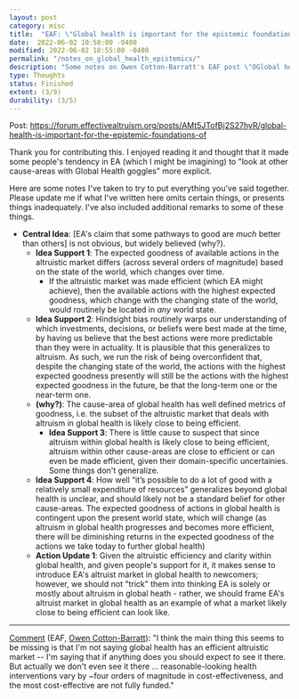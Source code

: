 ```yaml
---
layout: post
category: misc
title:  "EAF: \"Global health is important for the epistemic foundations of EA, even for longtermists\""
date:  2022-06-02 10:50:00 -0400
modified: 2022-06-02 10:55:00 -0400
permalink: "/notes_on_global_health_epistemics/"
description: "Some notes on Owen Cotton-Barratt's EAF post \"OGlobal health is important for the epistemic foundations of EA, even for longtermists\""
type: Thoughts
status: Finished
extent: (3/9)
durability: (3/5)
---
```


Post: <https://forum.effectivealtruism.org/posts/AMt5JTofBj2S27hyR/global-health-is-important-for-the-epistemic-foundations-of>

Thank you for contributing this. I enjoyed reading it and thought that it made some people's tendency in EA (which I might be imagining) to "look at other cause-areas with Global Health goggles" more explicit. 

Here are some notes I've taken to try to put everything you've said together. Please update me if what I've written here omits certain things, or presents things inadequately. I've also included additional remarks to some of these things. 

- __Central Idea__: [EA's claim that some pathways to good are _much_ better than others] is not obvious, but widely believed (why?). 
    - __Idea Support 1__: The expected goodness of available actions in the altruistic market differs (across several orders of magnitude) based on the state of the world, which changes over time.
        - If the altruistic market was made efficient (which EA might achieve), then the available actions with the highest expected goodness, which change with the changing state of the world, would routinely be located in _any_ world state.  
    - __Idea Support 2__: Hindsight bias routinely warps our understanding of which investments, decisions, or beliefs were best made at the time, by having us believe that the best actions were more predictable than they were in actuality. It is plausible that this generalizes to altruism. As such, we run the risk of being overconfident that, despite the changing state of the world, the actions with the highest expected goodness presently will still be the actions with the highest expected goodness in the future, be that the long-term one or the near-term one.  
    - __(why?)__: The cause-area of global health has well defined metrics of goodness, i.e. the subset of the altruistic market that deals with altruism in global health is likely close to being efficient. 
        - __Idea Support 3__: There is little cause to suspect that since altruism within global health is likely close to being efficient, altruism within other cause-areas are close to efficient or can even be made efficient, given their domain-specific uncertainies. Some things don't generalize. 
    - __Idea Support 4__: How well “it’s possible to do a lot of good with a relatively small expenditure of resources” generalizes beyond global health is unclear, and should likely not be a standard belief for other cause-areas. The expected goodness of actions in global health is contingent upon the present world state, which will change (as altruism in global health progresses and becomes more efficient, there will be diminishing returns in the expected goodness of the actions we take today to further global health)
    - __Action Update 1__: Given the altruistic efficiency and clarity within global health, and given people's support for it, it makes sense to introduce EA's altruist market in global health to newcomers; however, we should not "trick" them into thinking EA is solely or mostly about altruism in global heath - rather, we should frame EA's altruist market in global health as an example of what a market likely close to being efficient can look like. 
    
---

[Comment](https://forum.effectivealtruism.org/posts/AMt5JTofBj2S27hyR/global-health-is-important-for-the-epistemic-foundations-of?commentId=kWLQo5YA538cqnsem) (EAF, [Owen Cotton-Barratt](https://forum.effectivealtruism.org/users/owen_cotton-barratt)): "I think the main thing this seems to be missing is that I'm not saying global health has an efficient altruistic market -- I'm saying that if anything does you should expect to see it there. But actually we don't even see it there ... reasonable-looking health interventions vary by ~four orders of magnitude in cost-effectiveness, and the most cost-effective are not fully funded."


